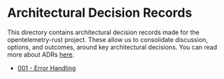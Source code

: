 # Architectural Decision Records

This directory contains architectural decision records made for the opentelemetry-rust project. These allow us to consolidate discussion, options, and outcomes, around key architectural decisions. You can read more about ADRs [here](https://adr.github.io/).

* [001 - Error Handling](001_error_handling.md)
